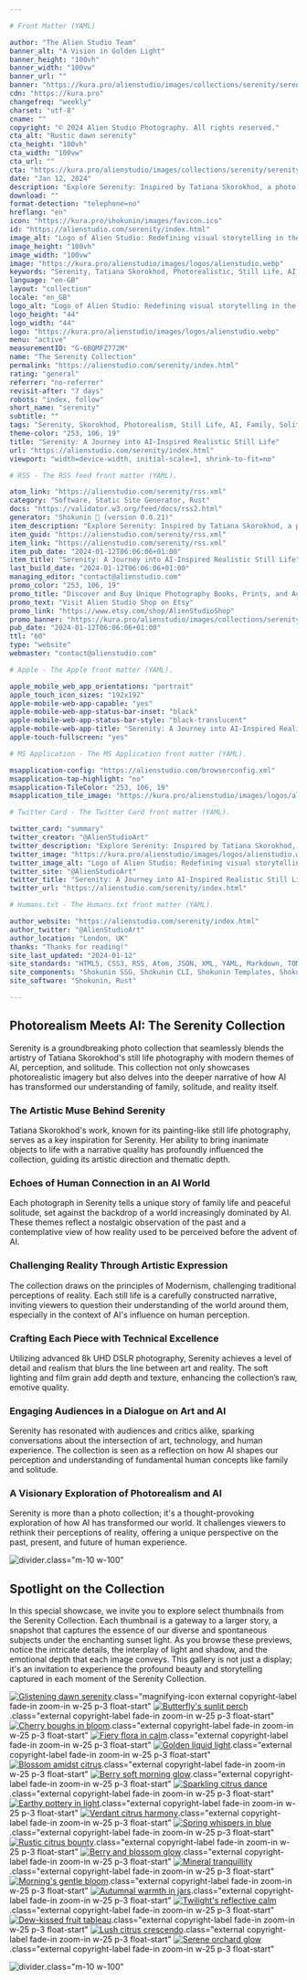 ```yaml
---

# Front Matter (YAML)

author: "The Alien Studio Team"
banner_alt: "A Vision in Golden Light"
banner_height: "100vh"
banner_width: "100vw"
banner_url: ""
banner: "https://kura.pro/alienstudio/images/collections/serenity/serenity-08.webp"
cdn: "https://kura.pro"
changefreq: "weekly"
charset: "utf-8"
cname: ""
copyright: "© 2024 Alien Studio Photography. All rights reserved."
cta_alt: "Rustic dawn serenity"
cta_height: "100vh"
cta_width: "100vw"
cta_url: ""
cta: "https://kura.pro/alienstudio/images/collections/serenity/serenity-21.webp"
date: "Jan 12, 2024"
description: "Explore Serenity: Inspired by Tatiana Skorokhod, a photo set with gravity-defying objects in still lifes, echoing family life and solitude in an AI era."
download: ""
format-detection: "telephone=no"
hreflang: "en"
icon: "https://kura.pro/shokunin/images/favicon.ico"
id: "https://alienstudio.com/serenity/index.html"
image_alt: "Logo of Alien Studio: Redefining visual storytelling in the digital age."
image_height: "100vh"
image_width: "100vw"
image: "https://kura.pro/alienstudio/images/logos/alienstudio.webp"
keywords: "Serenity, Tatiana Skorokhod, Photorealistic, Still Life, AI World, Family Life, Solitude, Modernism, Perception, Art Collection"
language: "en-GB"
layout: "collection"
locale: "en_GB"
logo_alt: "Logo of Alien Studio: Redefining visual storytelling in the digital age."
logo_height: "44"
logo_width: "44"
logo: "https://kura.pro/alienstudio/images/logos/alienstudio.webp"
menu: "active"
measurementID: "G-6BQMFZ772M"
name: "The Serenity Collection"
permalink: "https://alienstudio.com/serenity/index.html"
rating: "general"
referrer: "no-referrer"
revisit-after: "7 days"
robots: "index, follow"
short_name: "serenity"
subtitle: ""
tags: "Serenity, Skorokhod, Photorealism, Still Life, AI, Family, Solitude, Modernism, Perception, Art"
theme-color: "253, 106, 19"
title: "Serenity: A Journey into AI-Inspired Realistic Still Life"
url: "https://alienstudio.com/serenity/index.html"
viewport: "width=device-width, initial-scale=1, shrink-to-fit=no"

# RSS - The RSS feed front matter (YAML).

atom_link: "https://alienstudio.com/serenity/rss.xml"
category: "Software, Static Site Generator, Rust"
docs: "https://validator.w3.org/feed/docs/rss2.html"
generator: "Shokunin 🦀 (version 0.0.21)"
item_description: "Explore Serenity: Inspired by Tatiana Skorokhod, a photo set with gravity-defying objects in still lifes, echoing family life and solitude in an AI era."
item_guid: "https://alienstudio.com/serenity/rss.xml"
item_link: "https://alienstudio.com/serenity/rss.xml"
item_pub_date: "2024-01-12T06:06:06+01:00"
item_title: "Serenity: A Journey into AI-Inspired Realistic Still Life"
last_build_date: "2024-01-12T06:06:06+01:00"
managing_editor: "contact@alienstudio.com"
promo_color: "253, 106, 19"
promo_title: "Discover and Buy Unique Photography Books, Prints, and Accessories Today!"
promo_text: "Visit Alien Studio Shop on Etsy"
promo_link: "https://www.etsy.com/shop/AlienStudioShop"
promo_banner: "https://kura.pro/alienstudio/images/collections/serenity/serenity-21.webp"
pub_date: "2024-01-12T06:06:06+01:00"
ttl: "60"
type: "website"
webmaster: "contact@alienstudio.com"

# Apple - The Apple front matter (YAML).

apple_mobile_web_app_orientations: "portrait"
apple_touch_icon_sizes: "192x192"
apple-mobile-web-app-capable: "yes"
apple-mobile-web-app-status-bar-inset: "black"
apple-mobile-web-app-status-bar-style: "black-translucent"
apple-mobile-web-app-title: "Serenity: A Journey into AI-Inspired Realistic Still Life"
apple-touch-fullscreen: "yes"

# MS Application - The MS Application front matter (YAML).

msapplication-config: "https://alienstudio.com/browserconfig.xml"
msapplication-tap-highlight: "no"
msapplication-TileColor: "253, 106, 19"
msapplication_tile_image: "https://kura.pro/alienstudio/images/logos/alienstudio.webp"

# Twitter Card - The Twitter Card front matter (YAML).

twitter_card: "summary"
twitter_creator: "@AlienStudioArt"
twitter_description: "Explore Serenity: Inspired by Tatiana Skorokhod, a photo set with gravity-defying objects in still lifes, echoing family life and solitude in an AI era."
twitter_image: "https://kura.pro/alienstudio/images/logos/alienstudio.webp"
twitter_image_alt: "Logo of Alien Studio: Redefining visual storytelling in the digital age."
twitter_site: "@AlienStudioArt"
twitter_title: "Serenity: A Journey into AI-Inspired Realistic Still Life"
twitter_url: "https://alienstudio.com/serenity/index.html"

# Humans.txt - The Humans.txt front matter (YAML).

author_website: "https://alienstudio.com/serenity/index.html"
author_twitter: "@AlienStudioArt"
author_location: "London, UK"
thanks: "Thanks for reading!"
site_last_updated: "2024-01-12"
site_standards: "HTML5, CSS3, RSS, Atom, JSON, XML, YAML, Markdown, TOML"
site_components: "Shokunin SSG, Shokunin CLI, Shokunin Templates, Shokunin Themes, Kaishi SSG, Kaishi CLI, Kaishi Templates, Kaishi Themes"
site_software: "Shokunin, Rust"

---
```


## Photorealism Meets AI: The Serenity Collection

Serenity is a groundbreaking photo collection that seamlessly blends the artistry of Tatiana Skorokhod's still life photography with modern themes of AI, perception, and solitude. This collection not only showcases photorealistic imagery but also delves into the deeper narrative of how AI has transformed our understanding of family, solitude, and reality itself.

### The Artistic Muse Behind Serenity

Tatiana Skorokhod's work, known for its painting-like still life photography, serves as a key inspiration for Serenity. Her ability to bring inanimate objects to life with a narrative quality has profoundly influenced the collection, guiding its artistic direction and thematic depth.

### Echoes of Human Connection in an AI World

Each photograph in Serenity tells a unique story of family life and peaceful solitude, set against the backdrop of a world increasingly dominated by AI. These themes reflect a nostalgic observation of the past and a contemplative view of how reality used to be perceived before the advent of AI.

### Challenging Reality Through Artistic Expression

The collection draws on the principles of Modernism, challenging traditional perceptions of reality. Each still life is a carefully constructed narrative, inviting viewers to question their understanding of the world around them, especially in the context of AI's influence on human perception.

### Crafting Each Piece with Technical Excellence

Utilizing advanced 8k UHD DSLR photography, Serenity achieves a level of detail and realism that blurs the line between art and reality. The soft lighting and film grain add depth and texture, enhancing the collection’s raw, emotive quality.

### Engaging Audiences in a Dialogue on Art and AI

Serenity has resonated with audiences and critics alike, sparking conversations about the intersection of art, technology, and human experience. The collection is seen as a reflection on how AI shapes our perception and understanding of fundamental human concepts like family and solitude.

### A Visionary Exploration of Photorealism and AI

Serenity is more than a photo collection; it's a thought-provoking exploration of how AI has transformed our world. It challenges viewers to rethink their perceptions of reality, offering a unique perspective on the past, present, and future of human experience.

![divider][divider].class=\"m-10 w-100\"

## Spotlight on the Collection

In this special showcase, we invite you to explore select thumbnails from the Serenity Collection. Each thumbnail is a gateway to a larger story, a snapshot that captures the essence of our diverse and spontaneous subjects under the enchanting sunset light. As you browse these previews, notice the intricate details, the interplay of light and shadow, and the emotional depth that each image conveys. This gallery is not just a display; it's an invitation to experience the profound beauty and storytelling captured in each moment of the Serenity Collection.

[![Glistening dawn serenity][01]][01].class=\"magnifying-icon external copyright-label fade-in zoom-in w-25 p-3 float-start\"
[![Butterfly's sunlit perch][02]][02].class=\"external copyright-label fade-in zoom-in w-25 p-3 float-start\"
[![Cherry boughs in bloom][03]][03].class=\"external copyright-label fade-in zoom-in w-25 p-3 float-start\"
[![Fiery flora in calm][04]][04].class=\"external copyright-label fade-in zoom-in w-25 p-3 float-start\"
[![Golden liquid light][05]][05].class=\"external copyright-label fade-in zoom-in w-25 p-3 float-start\"
[![Blossom amidst citrus][06]][06].class=\"external copyright-label fade-in zoom-in w-25 p-3 float-start\"
[![Berry soft morning glow][07]][07].class=\"external copyright-label fade-in zoom-in w-25 p-3 float-start\"
[![Sparkling citrus dance][08]][08].class=\"external copyright-label fade-in zoom-in w-25 p-3 float-start\"
[![Earthy pottery in light][09]][09].class=\"external copyright-label fade-in zoom-in w-25 p-3 float-start\"
[![Verdant citrus harmony][10]][10].class=\"external copyright-label fade-in zoom-in w-25 p-3 float-start\"
[![Spring whispers in blue][11]][11].class=\"external copyright-label fade-in zoom-in w-25 p-3 float-start\"
[![Rustic citrus bounty][12]][12].class=\"external copyright-label fade-in zoom-in w-25 p-3 float-start\"
[![Berry and blossom glow][13]][13].class=\"external copyright-label fade-in zoom-in w-25 p-3 float-start\"
[![Mineral tranquillity][14]][14].class=\"external copyright-label fade-in zoom-in w-25 p-3 float-start\"
[![Morning's gentle bloom][15]][15].class=\"external copyright-label fade-in zoom-in w-25 p-3 float-start\"
[![Autumnal warmth in jars][16]][16].class=\"external copyright-label fade-in zoom-in w-25 p-3 float-start\"
[![Twilight's reflective calm][17]][17].class=\"external copyright-label fade-in zoom-in w-25 p-3 float-start\"
[![Dew-kissed fruit tableau][18]][18].class=\"external copyright-label fade-in zoom-in w-25 p-3 float-start\"
[![Lush citrus crescendo][19]][19].class=\"external copyright-label fade-in zoom-in w-25 p-3 float-start\"
[![Serene orchard glow][20]][20].class=\"external copyright-label fade-in zoom-in w-25 p-3 float-start\"

![divider][divider].class=\"m-10 w-100\"

[01]: https://kura.pro/alienstudio/images/collections/serenity/serenity-01.webp
[02]: https://kura.pro/alienstudio/images/collections/serenity/serenity-02.webp
[03]: https://kura.pro/alienstudio/images/collections/serenity/serenity-03.webp
[04]: https://kura.pro/alienstudio/images/collections/serenity/serenity-04.webp
[05]: https://kura.pro/alienstudio/images/collections/serenity/serenity-05.webp
[06]: https://kura.pro/alienstudio/images/collections/serenity/serenity-06.webp
[07]: https://kura.pro/alienstudio/images/collections/serenity/serenity-07.webp
[08]: https://kura.pro/alienstudio/images/collections/serenity/serenity-08.webp
[09]: https://kura.pro/alienstudio/images/collections/serenity/serenity-09.webp
[10]: https://kura.pro/alienstudio/images/collections/serenity/serenity-10.webp
[11]: https://kura.pro/alienstudio/images/collections/serenity/serenity-11.webp
[12]: https://kura.pro/alienstudio/images/collections/serenity/serenity-12.webp
[13]: https://kura.pro/alienstudio/images/collections/serenity/serenity-13.webp
[14]: https://kura.pro/alienstudio/images/collections/serenity/serenity-14.webp
[15]: https://kura.pro/alienstudio/images/collections/serenity/serenity-15.webp
[16]: https://kura.pro/alienstudio/images/collections/serenity/serenity-16.webp
[17]: https://kura.pro/alienstudio/images/collections/serenity/serenity-17.webp
[18]: https://kura.pro/alienstudio/images/collections/serenity/serenity-18.webp
[19]: https://kura.pro/alienstudio/images/collections/serenity/serenity-19.webp
[20]: https://kura.pro/alienstudio/images/collections/serenity/serenity-20.webp
[divider]: https://kura.pro/common/images/elements/divider.svg
